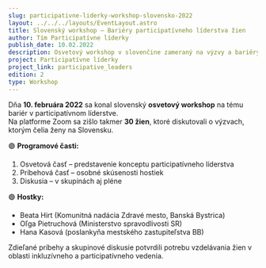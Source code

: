 ```yaml
---
slug: participativne-liderky-workshop-slovensko-2022
layout: ../../../layouts/EventLayout.astro
title: Slovenský workshop – Bariéry participatívneho líderstva žien
author: Tím Participatívne líderky
publish_date: 10.02.2022
description: Osvetový workshop v slovenčine zameraný na výzvy a bariéry participatívneho ženského líderstva.
project: Participatívne líderky
project_link: participative_leaders
edition: 2
type: Workshop
---
```


Dňa **10. februára 2022** sa konal slovenský **osvetový workshop** na tému bariér v participatívnom líderstve.  
Na platforme Zoom sa zišlo takmer **30 žien**, ktoré diskutovali o výzvach, ktorým čelia ženy na Slovensku.

🟣 **Programové časti:**
1. Osvetová časť – predstavenie konceptu participatívneho líderstva  
2. Príbehová časť – osobné skúsenosti hostiek  
3. Diskusia – v skupinách aj pléne

🟣 **Hostky:**
- Beata Hirt (Komunitná nadácia Zdravé mesto, Banská Bystrica)  
- Oľga Pietruchová (Ministerstvo spravodlivosti SR)  
- Hana Kasová (poslankyňa mestského zastupiteľstva BB)

Zdieľané príbehy a skupinové diskusie potvrdili potrebu vzdelávania žien v oblasti inkluzívneho a participatívneho vedenia.
